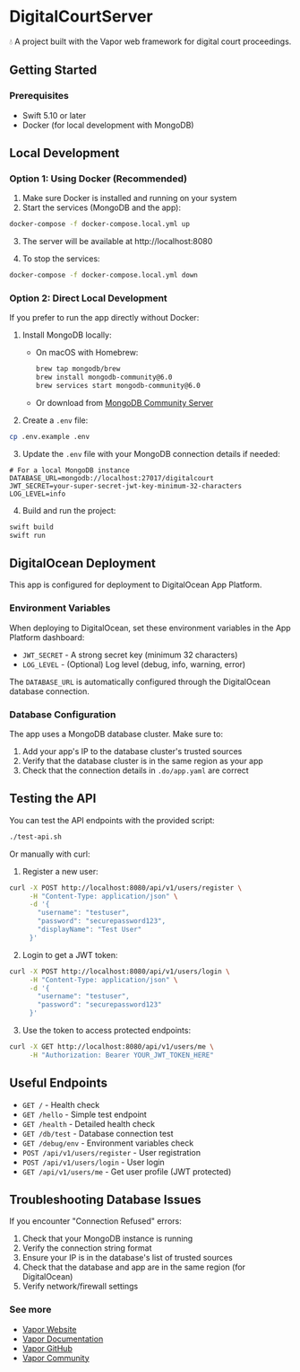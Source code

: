 # DigitalCourtServer

💧 A project built with the Vapor web framework for digital court proceedings.

## Getting Started

### Prerequisites
- Swift 5.10 or later
- Docker (for local development with MongoDB)

## Local Development

### Option 1: Using Docker (Recommended)

1. Make sure Docker is installed and running on your system
2. Start the services (MongoDB and the app):
```bash
docker-compose -f docker-compose.local.yml up
```

3. The server will be available at http://localhost:8080

4. To stop the services:
```bash
docker-compose -f docker-compose.local.yml down
```

### Option 2: Direct Local Development

If you prefer to run the app directly without Docker:

1. Install MongoDB locally:
   - On macOS with Homebrew:
     ```bash
     brew tap mongodb/brew
     brew install mongodb-community@6.0
     brew services start mongodb-community@6.0
     ```
   - Or download from [MongoDB Community Server](https://www.mongodb.com/try/download/community)

2. Create a `.env` file:
```bash
cp .env.example .env
```

3. Update the `.env` file with your MongoDB connection details if needed:
```env
# For a local MongoDB instance
DATABASE_URL=mongodb://localhost:27017/digitalcourt
JWT_SECRET=your-super-secret-jwt-key-minimum-32-characters
LOG_LEVEL=info
```

4. Build and run the project:
```bash
swift build
swift run
```

## DigitalOcean Deployment

This app is configured for deployment to DigitalOcean App Platform.

### Environment Variables

When deploying to DigitalOcean, set these environment variables in the App Platform dashboard:

- `JWT_SECRET` - A strong secret key (minimum 32 characters)
- `LOG_LEVEL` - (Optional) Log level (debug, info, warning, error)

The `DATABASE_URL` is automatically configured through the DigitalOcean database connection.

### Database Configuration

The app uses a MongoDB database cluster. Make sure to:

1. Add your app's IP to the database cluster's trusted sources
2. Verify that the database cluster is in the same region as your app
3. Check that the connection details in `.do/app.yaml` are correct

## Testing the API

You can test the API endpoints with the provided script:
```bash
./test-api.sh
```

Or manually with curl:

1. Register a new user:
```bash
curl -X POST http://localhost:8080/api/v1/users/register \
     -H "Content-Type: application/json" \
     -d '{
       "username": "testuser",
       "password": "securepassword123",
       "displayName": "Test User"
     }'
```

2. Login to get a JWT token:
```bash
curl -X POST http://localhost:8080/api/v1/users/login \
     -H "Content-Type: application/json" \
     -d '{
       "username": "testuser",
       "password": "securepassword123"
     }'
```

3. Use the token to access protected endpoints:
```bash
curl -X GET http://localhost:8080/api/v1/users/me \
     -H "Authorization: Bearer YOUR_JWT_TOKEN_HERE"
```

## Useful Endpoints

- `GET /` - Health check
- `GET /hello` - Simple test endpoint
- `GET /health` - Detailed health check
- `GET /db/test` - Database connection test
- `GET /debug/env` - Environment variables check
- `POST /api/v1/users/register` - User registration
- `POST /api/v1/users/login` - User login
- `GET /api/v1/users/me` - Get user profile (JWT protected)

## Troubleshooting Database Issues

If you encounter "Connection Refused" errors:

1. Check that your MongoDB instance is running
2. Verify the connection string format
3. Ensure your IP is in the database's list of trusted sources
4. Check that the database and app are in the same region (for DigitalOcean)
5. Verify network/firewall settings

### See more

- [Vapor Website](https://vapor.codes)
- [Vapor Documentation](https://docs.vapor.codes)
- [Vapor GitHub](https://github.com/vapor)
- [Vapor Community](https://github.com/vapor-community)
